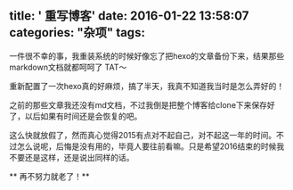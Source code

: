title: ' 重写博客'
date: 2016-01-22 13:58:07
categories: "杂项"
tags:
---

一件很不幸的事，我重装系统的时候好像忘了把hexo的文章备份下来，结果那些markdown文档就都呵呵了 TAT～

重新配置了一次hexo真的好麻烦，搞了半天，我真不知道我当时是怎么弄好的！

之前的那些文章我还没有md文档，不过我倒是把整个博客给clone下来保存好了，以后如果有时间还是会恢复的吧。

这么快就放假了，然而真心觉得2015有点对不起自己，对不起这一年的时间。不过怎么说呢，后悔是没有用的，毕竟人要往前看嘛。只是希望2016结束的时候我不要还是这样，还是说出同样的话。

** 再不努力就老了！**